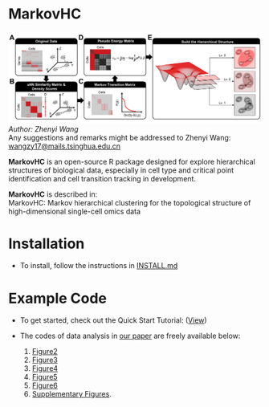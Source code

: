 # MarkovHC
![Fig. 1](https://github.com/ZhenyiWangTHU/MarkovHC/blob/master/images/Fig1.jpg)
*Author: Zhenyi Wang*  
Any suggestions and remarks might be addressed to Zhenyi Wang: wangzy17@mails.tsinghua.edu.cn

**MarkovHC** is an open-source R package designed for explore hierarchical structures of biological data, especially in cell type and critical point identification and cell transition tracking in development.

**MarkovHC** is described in:  
MarkovHC: Markov hierarchical clustering for the topological structure of high-dimensional single-cell omics data

# Installation  
* To install, follow the instructions in [INSTALL.md](https://github.com/ZhenyiWangTHU/MarkovHC/blob/master/INSTALL.md)

# Example Code
- To get started, check out the Quick Start Tutorial: ([View](https://github.com/ZhenyiWangTHU/MarkovHC/blob/master/codes%20for%20analysis%20in%20MarkovHC%20paper/gastric_cancer_walkthrough/gastric_cancer.md))

- The codes of data analysis in [our paper](https://www.biorxiv.org/content/10.1101/2020.11.04.368043v1?rss=1) are freely available below:   
   1. [Figure2](https://github.com/ZhenyiWangTHU/MarkovHC/tree/master/codes%20for%20analysis%20in%20MarkovHC%20paper/Figure2)
   2. [Figure3](https://github.com/ZhenyiWangTHU/MarkovHC/tree/master/codes%20for%20analysis%20in%20MarkovHC%20paper/Figure3)
   3. [Figure4](https://github.com/ZhenyiWangTHU/MarkovHC/tree/master/codes%20for%20analysis%20in%20MarkovHC%20paper/Figure4)
   4. [Figure5](https://github.com/ZhenyiWangTHU/MarkovHC/tree/master/codes%20for%20analysis%20in%20MarkovHC%20paper/Figure5)
   5. [Figure6](https://github.com/ZhenyiWangTHU/MarkovHC/tree/master/codes%20for%20analysis%20in%20MarkovHC%20paper/Figure6)
   6. [Supplementary Figures](https://github.com/ZhenyiWangTHU/MarkovHC/tree/master/codes%20for%20analysis%20in%20MarkovHC%20paper/SupplementaryFigures).

